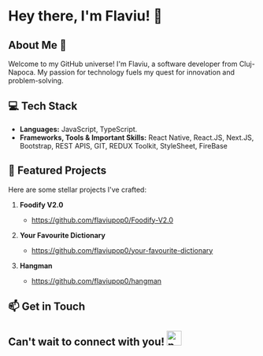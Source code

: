 # Hey there, I'm Flaviu! 👋

## About Me 🚀

Welcome to my GitHub universe! I'm Flaviu, a software developer from Cluj-Napoca. My passion for technology fuels my quest for innovation and problem-solving. 

## 💻 Tech Stack

- **Languages:** JavaScript, TypeScript.
- **Frameworks, Tools & Important Skills:** React Native, React.JS, Next.JS, Bootstrap, REST APIS, GIT, REDUX Toolkit, StyleSheet, FireBase

## 🚀 Featured Projects

Here are some stellar projects I've crafted:

1. **Foodify V2.0**
   - https://github.com/flaviupop0/Foodify-V2.0

2. **Your Favourite Dictionary**
   - https://github.com/flaviupop0/your-favourite-dictionary
     
3. **Hangman**
   - https://github.com/flaviupop0/hangman  

## 📫 Get in Touch
<h2>
  Can't wait to connect with you! 
  <a href="https://www.linkedin.com/in/pop-flaviu-a6b842231/" target="blank"><img src="https://raw.githubusercontent.com/rahuldkjain/github-profile-readme-generator/master/src/images/icons/Social/linked-in-alt.svg"       alt="pop-flaviu" height="30" width="30"/></a>
</h2>


